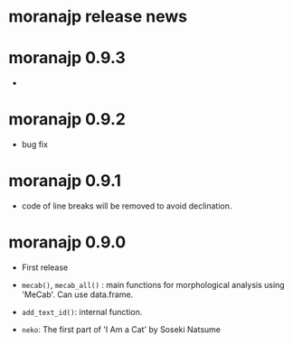 # moranajp release news

# moranajp 0.9.3

* 

# moranajp 0.9.2

* bug fix

# moranajp 0.9.1

* code of line breaks will be removed to avoid declination. 

#  moranajp 0.9.0

* First release

* `mecab()`, `mecab_all()` : main functions for morphological analysis using 'MeCab'. Can use data.frame. 

* `add_text_id()`: internal function. 

* `neko`: The first part of 'I Am a Cat' by Soseki Natsume
